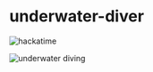 # underwater-diver

![hackatime](https://hackatime-badge.hackclub.com/U092D66J7PT/underwater-diver)



![underwater diving](https://github-readme-stats.hackclub.dev/api/wakatime?username=8964&api_domain=hackatime.hackclub.com&theme=darcula&custom_title=Hackatime+Stats&layout=compact&cache_seconds=0&langs_count=8)
